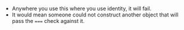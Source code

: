 - Anywhere you use this where you use identity, it will fail.
- It would mean someone could not construct another object that will pass the `===` check against it.
